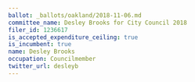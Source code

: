 ```yaml
---
ballot: _ballots/oakland/2018-11-06.md
committee_name: Desley Brooks for City Council 2018
filer_id: 1236617
is_accepted_expenditure_ceiling: true
is_incumbent: true
name: Desley Brooks
occupation: Councilmember
twitter_url: desleyb
---
```

